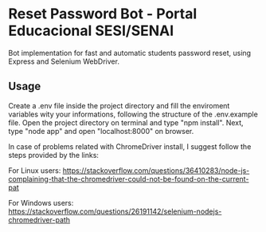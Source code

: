 # Reset Password Bot - Portal Educacional SESI/SENAI
Bot implementation for fast and automatic students password reset, using Express and Selenium WebDriver.

## Usage
Create a .env file inside the project directory and fill the enviroment variables wity your informations, following the structure of the .env.example file.
Open the project directory on terminal and type "npm install". Next, type "node app" and open "localhost:8000" on browser.

In case of problems related with ChromeDriver install, I suggest follow the steps provided by the links:

For Linux users:
https://stackoverflow.com/questions/36410283/node-js-complaining-that-the-chromedriver-could-not-be-found-on-the-current-pat

For Windows users:
https://stackoverflow.com/questions/26191142/selenium-nodejs-chromedriver-path

